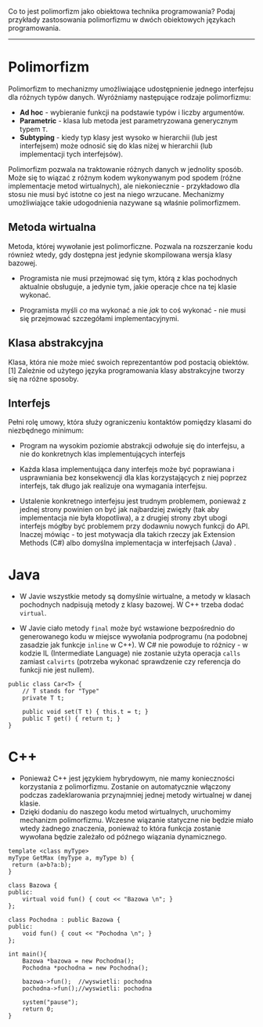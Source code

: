 Co to jest polimorfizm jako obiektowa technika programowania? Podaj przykłady zastosowania polimorfizmu w dwóch obiektowych językach programowania.

---

# Polimorfizm
Polimorfizm to mechanizmy umożliwiające udostępnienie jednego interfejsu dla różnych typów danych. Wyróżniamy następujące rodzaje polimorfizmu:

 * **Ad hoc** - wybieranie funkcji na podstawie typów i liczby argumentów.
 * **Parametric** - klasa lub metoda jest parametryzowana generycznym typem `T`.
 * **Subtyping** - kiedy typ klasy jest wysoko w hierarchii (lub jest interfejsem) może odnosić się do klas niżej w hierarchii (lub implementacji tych interfejsów).

Polimorfizm pozwala na traktowanie różnych danych w jednolity sposób. Może się to wiązać z różnym kodem wykonywanym pod spodem (różne implementacje metod wirtualnych), ale niekoniecznie - przykładowo dla stosu nie musi być istotne co jest na niego wrzucane. Mechanizmy umożliwiające takie udogodnienia nazywane są właśnie polimorfizmem.


## Metoda wirtualna
Metoda, której wywołanie jest polimorficzne. Pozwala na rozszerzanie kodu również wtedy, gdy dostępna jest jedynie skompilowana wersja klasy bazowej.

  * Programista nie musi przejmować się tym, którą z klas pochodnych aktualnie obsługuje, a jedynie tym, jakie operacje chce na tej klasie wykonać.

  * Programista myśli *co* ma wykonać a nie *jak* to coś wykonać - nie musi się przejmować szczegółami implementacyjnymi.

## Klasa abstrakcyjna
Klasa, która nie może mieć swoich reprezentantów pod postacią obiektów.[1] Zależnie od użytego języka programowania klasy abstrakcyjne tworzy się na różne sposoby.

## Interfejs
Pełni rolę umowy, która służy ograniczeniu kontaktów pomiędzy klasami do niezbędnego minimum:

  * Program na wysokim poziomie abstrakcji odwołuje się do interfejsu, a nie do konkretnych klas implementujących interfejs

  * Każda klasa implementująca dany interfejs może być poprawiana i usprawniania bez konsekwencji dla klas korzystających z niej poprzez interfejs, tak długo jak realizuje ona wymagania interfejsu.
  
  * Ustalenie konkretnego interfejsu jest trudnym problemem, ponieważ z jednej strony powinien on być jak najbardziej zwięzły (tak aby implementacja nie była kłopotliwa), a z drugiej strony zbyt ubogi interfejs mógłby być problemem przy dodawniu nowych funkcji do API. Inaczej mówiąc - to jest motywacja dla takich rzeczy jak Extension Methods (C#) albo domyślna implementacja w interfejsach (Java) .


# Java
  * W Javie wszystkie metody są domyślnie wirtualne, a metody w klasach pochodnych nadpisują metody z klasy bazowej. W C++ trzeba dodać `virtual`.

  * W Javie ciało metody `final` może być wstawione bezpośrednio do generowanego kodu w miejsce wywołania podprogramu (na podobnej zasadzie jak funkcje `inline` w C++). W C# nie powoduje to różnicy - w kodzie IL (Intermediate Language) nie zostanie użyta operacja `calls` zamiast `calvirts` (potrzeba wykonać sprawdzenie czy referencja do funkcji nie jest nullem).
````
public class Car<T> {
    // T stands for "Type"
    private T t;

    public void set(T t) { this.t = t; }
    public T get() { return t; }
}
````

# C++
* Ponieważ C++ jest językiem hybrydowym, nie mamy konieczności korzystania z polimorfizmu. Zostanie on automatycznie włączony podczas zadeklarowania przynajmniej jednej metody wirtualnej w danej klasie.
* Dzięki dodaniu do naszego kodu metod wirtualnych, uruchomimy mechanizm polimorfizmu. Wczesne wiązanie statyczne nie będzie miało wtedy żadnego znaczenia, ponieważ to która funkcja zostanie wywołana będzie zależało od późnego wiązania dynamicznego.
````
template <class myType>
myType GetMax (myType a, myType b) {
 return (a>b?a:b);
}

class Bazowa {
public:
    virtual void fun() { cout << "Bazowa \n"; }
};

class Pochodna : public Bazowa {
public:
    void fun() { cout << "Pochodna \n"; }
};

int main(){
    Bazowa *bazowa = new Pochodna();
    Pochodna *pochodna = new Pochodna();

    bazowa->fun();  //wyswietli: pochodna
    pochodna->fun();//wyswietli: pochodna

    system("pause");
    return 0;
}
````


